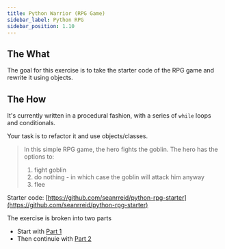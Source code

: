 ```yaml
---
title: Python Warrior (RPG Game)
sidebar_label: Python RPG
sidebar_position: 1.10
---
```


## The What

The goal for this exercise is to take the starter code of the RPG game and rewrite it using objects.

## The How

It's currently written in a procedural fashion, with a series of `while` loops and conditionals.

Your task is to refactor it and use objects/classes.

> In this simple RPG game, the hero fights the goblin.
> The hero has the options to:
>
> 1. fight goblin
> 2. do nothing - in which case the goblin will attack him anyway
> 3. flee

Starter code: [https://github.com/seanrreid/python-rpg-starter](https://github.com/seanrreid/python-rpg-starter)

The exercise is broken into two parts

- Start with [Part 1](./part-1/)
- Then continuie with [Part 2](./part-2/)